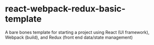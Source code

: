 # react-webpack-redux-basic-template
A bare bones template for starting a project using React (UI framework), Webpack (build), and Redux (front end data/state management)
